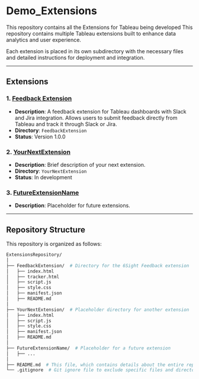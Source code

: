 # Demo_Extensions
This repository contains all the Extensions for Tableau being developed
This repository contains multiple Tableau extensions built to enhance data analytics and user experience.

Each extension is placed in its own subdirectory with the necessary files and detailed instructions for deployment and integration.

---

## Extensions

### 1. [Feedback Extension](./FeedbackExtension/)
- **Description**: A feedback extension for Tableau dashboards with Slack and Jira integration. Allows users to submit feedback directly from Tableau and track it through Slack or Jira.
- **Directory**: `FeedbackExtension`
- **Status**: Version 1.0.0

### 2. [YourNextExtension](./YourNextExtension/)
- **Description**: Brief description of your next extension.
- **Directory**: `YourNextExtension`
- **Status**: In development

### 3. [FutureExtensionName](./FutureExtensionName/)
- **Description**: Placeholder for future extensions.

---

## Repository Structure

This repository is organized as follows:

```bash
ExtensionsRepository/
│
├── FeedbackExtension/  # Directory for the 6Sight Feedback extension
│   ├── index.html
│   ├── tracker.html
│   ├── script.js
│   ├── style.css
│   ├── manifest.json
│   ├── README.md
│
├── YourNextExtension/  # Placeholder directory for another extension
│   ├── index.html
│   ├── script.js
│   ├── style.css
│   ├── manifest.json
│   ├── README.md
│
├── FutureExtensionName/  # Placeholder for a future extension
│   ├── ...
│
├── README.md  # This file, which contains details about the entire repository
└── .gitignore  # Git ignore file to exclude specific files and directories
